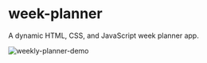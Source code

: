 # week-planner

A dynamic HTML, CSS, and JavaScript week planner app.

![weekly-planner-demo](https://github.com/Youssef-Najjarine/week-planner/assets/71291742/6af9ce30-3a01-4dd2-8507-e5768c957a6d.gif)
